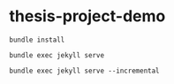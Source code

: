 # thesis-project-demo

`bundle install`

`bundle exec jekyll serve`

`bundle exec jekyll serve --incremental`